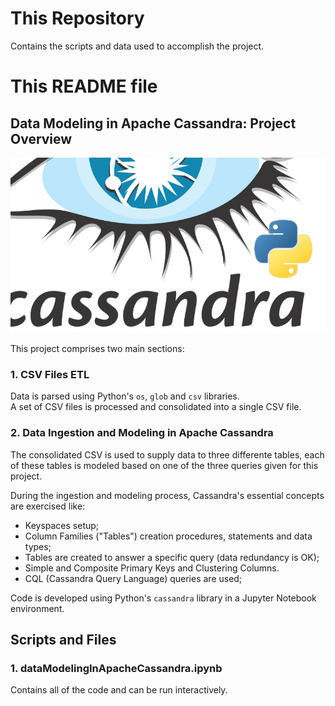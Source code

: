 # This Repository

 Contains the scripts and data used to accomplish the project.

# This README file

## Data Modeling in Apache Cassandra: Project Overview

![Cassandra and Python](cassandraPython.png)

 This project comprises two main sections:  

### 1. CSV Files ETL

 Data is parsed using Python's `os`, `glob` and `csv` libraries.  
 A set of CSV files is processed and consolidated into a single CSV file.


### 2. Data Ingestion and Modeling in Apache Cassandra

 The consolidated CSV is used to supply data to three differente tables,
each of these tables is modeled based on one of the three queries given for
this project.

 During the ingestion and modeling process, Cassandra's essential concepts  are exercised like:
 * Keyspaces setup;
 * Column Families ("Tables") creation procedures, statements and data types;
 * Tables are created to answer a specific query (data redundancy is OK);
 * Simple and Composite Primary Keys and Clustering Columns.
 * CQL (Cassandra Query Language) queries are used;

 Code is developed using Python's `cassandra` library in a Jupyter Notebook environment.

 ## Scripts and Files

 ### 1. dataModelingInApacheCassandra.ipynb

 Contains all of the code and can be run interactively.
